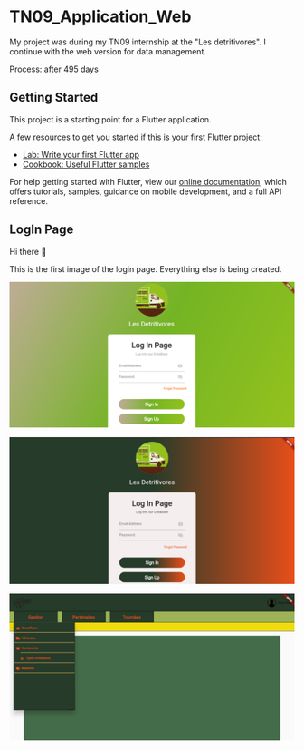 # TN09_Application_Web

My project was during my TN09 internship at the "Les detritivores". I continue with the web version for data management.

Process: after 495 days  

## Getting Started

This project is a starting point for a Flutter application.

A few resources to get you started if this is your first Flutter project:

- [Lab: Write your first Flutter app](https://flutter.dev/docs/get-started/codelab)
- [Cookbook: Useful Flutter samples](https://flutter.dev/docs/cookbook)

For help getting started with Flutter, view our
[online documentation](https://flutter.dev/docs), which offers tutorials,
samples, guidance on mobile development, and a full API reference.

## LogIn Page

Hi there 👋

This is the first image of the login page. Everything else is being created.

![alt text](images/login_page_v1.png)  

![alt text](images/login_page_v2.png)  

![alt text](images/home_page_v2.png)  